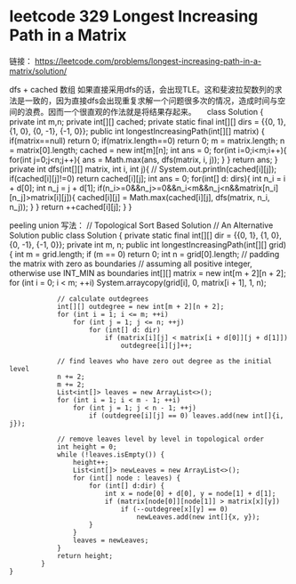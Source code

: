 # leetcode 329 Longest Increasing Path in a Matrix
链接： https://leetcode.com/problems/longest-increasing-path-in-a-matrix/solution/

dfs + cached 数组
如果直接采用dfs的话，会出现TLE。这和斐波拉契数列的求法是一致的，因为直接dfs会出现重复求解一个问题很多次的情况，造成时间与空间的浪费。因而一个很直观的作法就是将结果存起来。
    
        class Solution {
           private int m,n;
           private int[][] cached;
           private static final int[][] dirs = {{0, 1}, {1, 0}, {0, -1}, {-1, 0}};
           public int longestIncreasingPath(int[][] matrix) {
               if(matrix==null) return 0;
               if(matrix.length==0) return 0;
               m = matrix.length;
               n = matrix[0].length;
               cached = new int[m][n];
               int ans = 0;
               for(int i=0;i<m;i++){
                   for(int j=0;j<n;j++){
                       ans = Math.max(ans, dfs(matrix, i, j));
                   }
               }
               return ans;
           }
             private int dfs(int[][] matrix, int i, int j){
                 // System.out.println(cached[i][j]);
                 if(cached[i][j]!=0)  return cached[i][j];
                 int ans = 0;
                 for(int[] d: dirs){
                     int n_i = i + d[0];
                     int n_j = j + d[1];
                     if(n_i>=0&&n_j>=0&&n_i<m&&n_j<n&&matrix[n_i][n_j]>matrix[i][j]){
                         cached[i][j] = Math.max(cached[i][j], dfs(matrix, n_i, n_j));
                     }
                 }
                 return  ++cached[i][j];
             }
         }

peeling union 写法：
       // Topological Sort Based Solution
        // An Alternative Solution
        public class Solution {
            private static final int[][] dir = {{0, 1}, {1, 0}, {0, -1}, {-1, 0}};
            private int m, n;
            public int longestIncreasingPath(int[][] grid) {
                int m = grid.length;
                if (m == 0) return 0;
                int n = grid[0].length;
                // padding the matrix with zero as boundaries
                // assuming all positive integer, otherwise use INT_MIN as boundaries
                int[][] matrix = new int[m + 2][n + 2];
                for (int i = 0; i < m; ++i)
                    System.arraycopy(grid[i], 0, matrix[i + 1], 1, n);

                // calculate outdegrees
                int[][] outdegree = new int[m + 2][n + 2];
                for (int i = 1; i <= m; ++i)
                    for (int j = 1; j <= n; ++j)
                        for (int[] d: dir)
                            if (matrix[i][j] < matrix[i + d[0]][j + d[1]])
                                outdegree[i][j]++;

                // find leaves who have zero out degree as the initial level
                n += 2;
                m += 2;
                List<int[]> leaves = new ArrayList<>();
                for (int i = 1; i < m - 1; ++i)
                    for (int j = 1; j < n - 1; ++j)
                        if (outdegree[i][j] == 0) leaves.add(new int[]{i, j});

                // remove leaves level by level in topological order
                int height = 0;
                while (!leaves.isEmpty()) {
                    height++;
                    List<int[]> newLeaves = new ArrayList<>();
                    for (int[] node : leaves) {
                        for (int[] d:dir) {
                            int x = node[0] + d[0], y = node[1] + d[1];
                            if (matrix[node[0]][node[1]] > matrix[x][y])
                                if (--outdegree[x][y] == 0)
                                    newLeaves.add(new int[]{x, y});
                        }
                    }
                    leaves = newLeaves;
                }
                return height;
            }
    }
